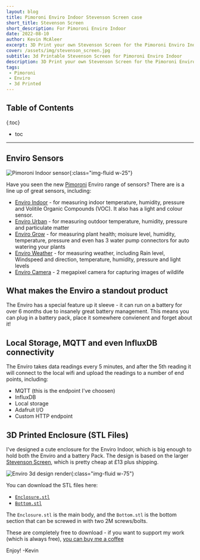 ```yaml
---
layout: blog
title: Pimoroni Enviro Indoor Stevenson Screen case
short_title: Stevenson Screen
short_description: For Pimoroni Enviro Indoor
date: 2022-08-10
author: Kevin McAleer
excerpt: 3D Print your own Stevenson Screen for the Pimoroni Enviro Indoor sensor
cover: /assets/img/stevenson_screen.jpg
subtitle: 3d Printable Stevenson Screen for Pimoroni Enviro Indoor
description: 3D Print your own Stevenson Screen for the Pimoroni Enviro Indoor sensor
tags:
 - Pimoroni
 - Enviro
 - 3d Printed
---
```


## Table of Contents

{:toc}
* toc

---

## Enviro Sensors

![Pimoroni Indoor sensor](/assets/img/pimoroni_enviro_indoor.webp){:class="img-fluid w-25"}

Have you seen the new [Pimoroni](https://shop.pimoroni.com/products/enviro-indoor?variant=40055644684371) Enviro range of sensors?
There are is a line up of great sensors, including:

* [Enviro Indoor](https://shop.pimoroni.com/products/enviro-indoor?variant=40055644684371) - for measuring indoor temperature, humidity, pressure and Volitile Organic Compounds (VOC). It also has a light and colour sensor.
* [Enviro Urban](https://shop.pimoroni.com/products/enviro-urban?variant=40056508219475) - for measuring outdoor temperature, humidity, pressure and particulate matter
* [Enviro Grow](https://shop.pimoroni.com/products/enviro-grow?variant=40055904305235) - for measuring plant health; moisure level, humidity, temperature, pressure and even has 3 water pump connectors for auto watering your plants
* [Enviro Weather](https://shop.pimoroni.com/products/enviro-weather-board-only?variant=40056047173715) - for measuring weather, including Rain level, Windspeed and direction, temperature, humidity, pressure and light levels
* [Enviro Camera](https://shop.pimoroni.com/products/enviro-camera?variant=40056602067027) - 2 megapixel camera for capturing images of wildlife

## What makes the Enviro a standout product

The Enviro has a special feature up it sleeve - it can run on a battery for over 6 months due to insanely great battery management. This means you can plug in a battery pack, place it somewhere convienent and forget about it!

## Local Storage, MQTT and even InfluxDB connectivity

The Enviro takes data readings every 5 minutes, and after the 5th reading it will connect to the local wifi and upload the readings to a number of end points, including:

* MQTT (this is the endpoint I've choosen)
* InfluxDB
* Local storage
* Adafruit I/O
* Custom HTTP endpoint

## 3D Printed Enclosure (STL Files)

I've designed a cute enclosure for the Enviro Indoor, which is big enough to hold both the Enviro and a battery Pack.
The design is based on the larger [Stevenson Screen](https://shop.pimoroni.com/products/weatherproof-cover-for-outdoor-sensors?variant=40047884468307), which is pretty cheap at £13 plus shipping.

![Enviro 3d design render](/assets/img/stevenson_3d.png){:class="img-fluid w-75"}

You can download the STL files here:

* [`Enclosure.stl`](/assets/stl/stevenson_screen/stevenson_screen.stl)
* [`Bottom.stl`](/assets/stl/stevenson_screen/bottom.stl)

The `Enclosure.stl` is the main body, and the `Bottom.stl` is the bottom section that can be screwed in with two 2M screws/bolts.

These are completely free to download - if you want to support my work (which is always free), [you can buy me a coffee](https://www.buymeacoffee.com/kevinmcaleer)

Enjoy!
-Kevin